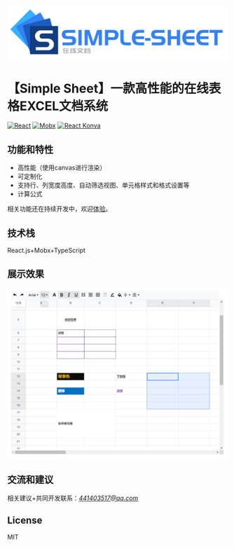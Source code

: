 
<div align="center">
<img src="https://github.com/lvming6816077/simple-sheet/blob/main/example/imgs/9001E442-B21F-4dbf-ABAD-D5C1988FA13A.png" />
</div>

# 【Simple Sheet】一款高性能的在线表格EXCEL文档系统
[![React](https://img.shields.io/badge/React-18.0.0-brightgreen)](https://reactjs.org/)
[![Mobx](https://img.shields.io/badge/Mobx-5.9.0-brightgreen)](https://mobx.js.org/react-integration.html)
[![React Konva](https://img.shields.io/badge/React%20Konva-18.3.2-brightgreen)](https://konvajs.org/docs/react/index.html)

## 功能和特性

* 高性能（使用canvas进行渲染）
* 可定制化
* 支持行、列宽度高度、自动筛选视图、单元格样式和格式设置等
* 计算公式

相关功能还在持续开发中，欢迎[体验](https://www.nihaoshijie.com.cn/mypro/simple-sheet/index.html)。

## 技术栈


React.js+Mobx+TypeScript 


## 展示效果

![](https://github.com/lvming6816077/simple-sheet/blob/main/example/imgs/5132BB7D-C48F-4bab-848B-2F33767F1135.png)


## 交流和建议

相关建议+共同开发联系：*441403517@qq.com*

## License

MIT




